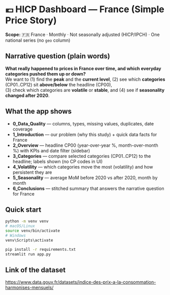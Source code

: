# 💶 HICP Dashboard — France (Simple Price Story)

**Scope:** 🇫🇷 France · Monthly · Not seasonally adjusted (HICP/IPCH) · One national series (no `geo` column)

## Narrative question (plain words)
**What really happened to prices in France over time, and which everyday categories pushed them up or down?**  
We want to (1) find the **peak** and the **current level**, (2) see which **categories** (CP01..CP12) sit **above/below** the headline (CP00),  
(3) check which categories are **volatile** or **stable**, and (4) see if **seasonality changed after 2020**.

## What the app shows
- **0_Data_Quality** — columns, types, missing values, duplicates, date coverage  
- **1_Introduction** — our problem (why this study) + quick data facts for France  
- **2_Overview** — headline CP00 (year-over-year %, month-over-month %) with KPIs and date filter (sidebar)  
- **3_Categories** — compare selected categories (CP01..CP12) to the headline; labels shown (no CP codes in UI)  
- **4_Volatility** — which categories move the most (volatility) and how persistent they are  
- **5_Seasonality** — average MoM before 2020 vs after 2020, month by month  
- **6_Conclusions** — stitched summary that answers the narrative question for France

## Quick start
```bash
python -m venv venv
# macOS/Linux
source venv/bin/activate
# Windows
venv\Scripts\activate

pip install -r requirements.txt
streamlit run app.py
````

## Link of the dataset
    
https://www.data.gouv.fr/datasets/indice-des-prix-a-la-consommation-harmonises-mensuels/
